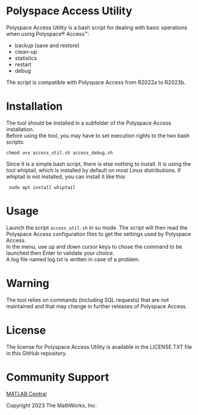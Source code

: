 # Polyspace Access Utility

Polyspace Access Utility is a bash script for dealing with basic operations when using Polyspace® Access&trade;:
- backup (save and restore)
- clean-up
- statistics
- restart
- debug

The script is compatible with Polyspace Access from R2022a to R2023b.

# Installation

The tool should be installed in a subfolder of the Polyspace Access installation.  
Before using the tool, you may have to set execution rights to the two bash scripts:

```
chmod u+x access_util.sh access_debug.sh 
```

Since it is a simple bash script, there is else nothing to install. It is using the tool whiptail, which is installed by default on most Linux distributions.
If whiptail is not installed, you can install it like this:

```
 sudo apt install whiptail
```

# Usage

Launch the script `access_util.sh` in su mode. The script will then read the Polyspace Access configuration files to get the settings used by Polyspace Access.  
In the menu, use up and down cursor keys to chose the command to be launched then Enter to validate your choice.  
A log file named log.txt is written in case of a problem.


# Warning

The tool relies on commands (including SQL requests) that are not maintained and that may change in further releases of Polyspace Access.


# License

The license for Polyspace Access Utility is available in the LICENSE.TXT file in this GitHub repository.

# Community Support

[MATLAB Central](https://www.mathworks.com/matlabcentral)

Copyright 2023 The MathWorks, Inc.
